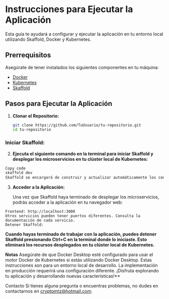 # Instrucciones para Ejecutar la Aplicación

Esta guía te ayudará a configurar y ejecutar la aplicación en tu entorno local utilizando Skaffold, Docker y Kubernetes.

## Prerrequisitos

Asegúrate de tener instalados los siguientes componentes en tu máquina:

- [Docker](https://www.docker.com/get-started)
- [Kubernetes](https://kubernetes.io/docs/tasks/tools/install-kubectl/)
- [Skaffold](https://skaffold.dev/docs/install/)

## Pasos para Ejecutar la Aplicación

1. **Clonar el Repositorio:**

   ```sh
   git clone https://github.com/TuUsuario/tu-repositorio.git
   cd tu-repositorio
   ```


### Iniciar Skaffold:

2. **Ejecuta el siguiente comando en la terminal para iniciar Skaffold y desplegar los microservicios en tu clúster local de Kubernetes:**

```sh
Copy code
skaffold dev
Skaffold se encargará de construir y actualizar automáticamente los contenedores cuando realices cambios en el código fuente.
```

3. **Acceder a la Aplicación:**

   Una vez que Skaffold haya terminado de desplegar los microservicios, podrás acceder a la aplicación en tu navegador web:

```
Frontend: http://localhost:3000
Otros servicios pueden tener puertos diferentes. Consulta la documentación de cada servicio.
Detener Skaffold:
```

**Cuando hayas terminado de trabajar con la aplicación, puedes detener Skaffold presionando Ctrl+C en la terminal donde lo iniciaste. Esto eliminará los recursos desplegados en tu clúster local de Kubernetes.**

**Notas**
Asegúrate de que Docker Desktop esté configurado para usar el motor Docker de Kubernetes si estás utilizando Docker Desktop.
Estas instrucciones son para un entorno local de desarrollo. La implementación en producción requerirá una configuración diferente.
¡Disfruta explorando tu aplicación y desarrollando nuevas características!**

Contacto
Si tienes alguna pregunta o encuentras problemas, no dudes en contactarnos en cryptomtz@hotmail.com.





